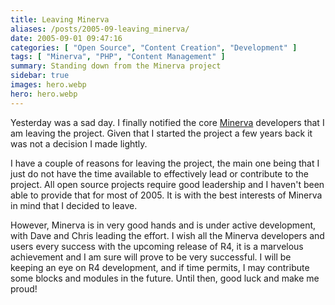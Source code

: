 ```yaml
---
title: Leaving Minerva
aliases: /posts/2005-09-leaving_minerva/
date: 2005-09-01 09:47:16
categories: [ "Open Source", "Content Creation", "Development" ]
tags: [ "Minerva", "PHP", "Content Management" ]
summary: Standing down from the Minerva project
sidebar: true
images: hero.webp
hero: hero.webp
---
```


Yesterday was a sad day. I finally notified the core [Minerva](http://sourceforge.net/projects/minerva/)
developers that I am leaving the project. Given that I started the project a few
years back it was not a decision I made lightly.

I have a couple of reasons for leaving the project, the main one being that I
just do not have the time available to effectively lead or contribute to the
project. All open source projects require good leadership and I haven't been able
to provide that for most of 2005. It is with the best interests of Minerva in
mind that I decided to leave.

However, Minerva is in very good hands and is under active development,
with Dave and Chris leading the effort. I wish all the Minerva developers and
users every success with the upcoming release of R4, it is a marvelous
achievement and I am sure will prove to be very successful. I will be
keeping an eye on R4 development, and if time permits, I may contribute some
blocks and modules in the future. Until then, good luck and make me proud!
